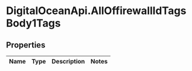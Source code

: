 # DigitalOceanApi.AllOffirewallIdTagsBody1Tags

## Properties
Name | Type | Description | Notes
------------ | ------------- | ------------- | -------------
